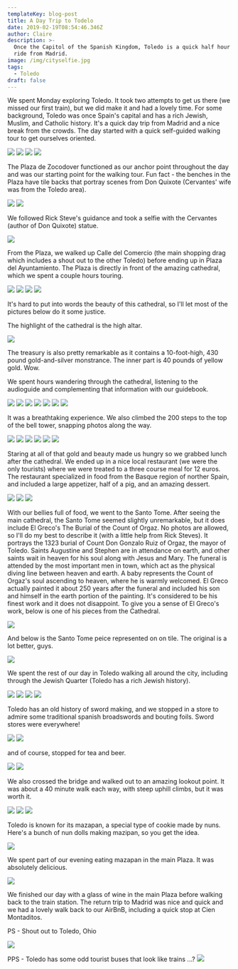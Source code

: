 ```yaml
---
templateKey: blog-post
title: A Day Trip to Todelo
date: 2019-02-19T08:54:46.346Z
author: Claire
description: >-
  Once the Capitol of the Spanish Kingdom, Toledo is a quick half hour train
  ride from Madrid. 
image: /img/cityselfie.jpg
tags:
  - Toledo
draft: false
---
```

We spent Monday exploring Toledo.  It took two attempts to get us there (we missed our first train), but we did make it and had a lovely time.  For some background, Toledo was once Spain's capital and has a rich Jewish, Muslim, and Catholic history.  It's a quick day trip from Madrid and a nice break from the crowds.  The day started with a quick self-guided walking tour to get ourselves oriented. 

![](/img/madrid/trainStation.jpg)
![](/img/madrid/toledoSelfie.jpg)
![](/img/madrid/morningOutsideToledo.jpg)
![](/img/madrid/morningOutsideToledo2.jpg)

The Plaza de Zocodover functioned as our anchor point throughout the day and was our starting point for the walking tour.  Fun fact - the benches in the Plaza have tile backs that portray scenes from Don Quixote (Cervantes' wife was from the Toledo area).

![](/img/madrid/benches.jpg)
![](/img/madrid/benches2.jpg)

We followed Rick Steve's guidance and took a selfie with the Cervantes (author of Don Quixote) statue. 

![](/img/madrid/quixoteSelfie.jpg)

 From the Plaza, we walked up Calle del Comercio (the main shopping drag which includes a shout out to the other Toledo) before ending up in Plaza del Ayuntamiento.  The Plaza is directly in front of the amazing cathedral, which we spent a couple hours touring.

![](/img/madrid/outsideCathedral.jpg)
![](/img/madrid/outsideCath1.jpg)
![](/img/madrid/outsideCath2.jpg)
![](/img/madrid/outsideCath3.jpg)

It's hard to put into words the beauty of this cathedral, so I'll let most of the pictures below do it some justice.  

The highlight of the cathedral is the high altar.

 ![](/img/madrid/alter.jpg)

The treasury is also pretty remarkable as it contains a 10-foot-high, 430 pound gold-and-silver monstrance.  The inner part is 40 pounds of yellow gold.  Wow.

We spent hours wandering through the cathedral, listening to the audioguide and complementing that information with our guidebook.

![](/img/madrid/cath1.jpg)
![](/img/madrid/cath2.jpg)
![](/img/madrid/cath3.jpg)
![](/img/madrid/cath4.jpg)
![](/img/madrid/cath5.jpg)
![](/img/madrid/cath6.jpg)
![](/img/madrid/cath7.jpg)

It was a breathtaking experience. We also climbed the 200 steps to the top of the bell tower, snapping photos along the way.
 
![](/img/madrid/tower1.jpg)
![](/img/madrid/tower2.jpg)
![](/img/madrid/tower3.jpg)
![](/img/madrid/tower4.jpg)
![](/img/madrid/tower5.jpg)
![](/img/madrid/tower6.jpg)

Staring at all of that gold and beauty made us hungry so we grabbed lunch after the cathedral.  We ended up in a nice local restaurant (we were the only tourists) where we were treated to a three course meal for 12 euros. The restaurant specialized in food from the Basque region of norther Spain, and included a large appetizer, half of a pig, and an amazing dessert.

![](/img/madrid/lunch1.jpg)
![](/img/madrid/lunch2.jpg)
![](/img/madrid/lunch3.jpg)

With our bellies full of food, we went to the Santo Tome.  After seeing the main cathedral, the Santo Tome seemed slightly unremarkable, but it does include El Greco's The Burial of the Count of Orgaz.  No photos are allowed, so I'll do my best to describe it (with a little help from Rick Steves).  It portrays the 1323 burial of Count Don Gonzalo Ruiz of Orgaz, the mayor of Toledo.  Saints Augustine and Stephen are in attendance on earth, and other saints wait in heaven for his soul along with Jesus and Mary.  The funeral is attended by the most important men in town, which act as the physical diving line between heaven and earth.  A baby represents the Count of Orgaz's soul ascending to heaven, where he is warmly welcomed.  El Greco actually painted it about 250 years after the funeral and included his son and himself in the earth portion of the painting.  It's considered to be his finest work and it does not disappoint. To give you a sense of El Greco's work, below is one of his pieces from the Cathedral. 

![](/img/madrid/greco.jpg)

And below is the Santo Tome peice represented on on tile. The original is a lot better, guys. 

![](/img/madrid/grecoRecreation.jpg)

We spent the rest of our day in Toledo walking all around the city, including through the Jewish Quarter (Toledo has a rich Jewish history). 

![](/img/madrid/jewish1.jpg)
![](/img/madrid/walkingAround.jpg)
![](/img/madrid/walkingAround2.jpg)
![](/img/madrid/walkingAround3.jpg)

Toledo has an old history of sword making, and we stopped in a store to admire some traditional spanish broadswords and bouting foils. Sword stores were everywhere!

![](/img/madrid/swords.jpg)
![](/img/madrid/swordsHelmets.jpg)

and of course, stopped for tea and beer. 

![](/img/madrid/teaAndBeer.jpg)
![](/img/madrid/nateCC.jpg)

We also crossed the bridge and walked out to an amazing lookout point. It was about a 40 minute walk each way, with steep uphill climbs, but it was worth it.  

![](/img/madrid/lookoutWalk.jpg)
![](/img/madrid/lookoutWalk2.jpg)
![](/img/madrid/lookoutWalk3.jpg)

Toledo is known for its mazapan, a special type of cookie made by nuns. Here's a bunch of nun dolls making mazipan, so you get the idea. 

![](/img/madrid/nuns.jpg)

We spent part of our evening eating mazapan in the main Plaza.  It was absolutely delicious.

![](/img/madrid/mazapans.jpg)

We finished our day with a glass of wine in the main Plaza before walking back to the train station.  The return trip to Madrid was nice and quick and we had a lovely walk back to our AirBnB, including a quick stop at Cien Montaditos.

PS - Shout out to Toledo, Ohio

![](/img/madrid/ohio.jpg)

PPS - Toledo has some odd tourist buses that look like trains ...?
![](/img/madrid/weirdTouristTrain.jpg)
